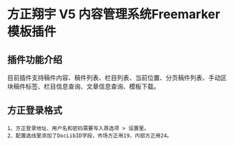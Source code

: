 # 方正翔宇 V5 内容管理系统Freemarker模板插件

## 插件功能介绍
   目前插件支持稿件内容、稿件列表、栏目列表、当前位置、分页稿件列表、手动区块稿件标签、栏目信息查询、文章信息查询、模板下载。

## 方正登录格式
    1、方正登录地址、用户名和密码需要写入首选项 > 设置里。
    2、配置选线里添加了DocLibID字段，市场方正用19，内部方正用24。